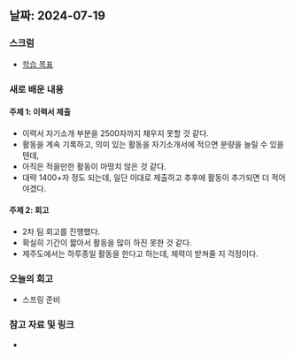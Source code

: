 ## 날짜: 2024-07-19

### 스크럼
- [학습 목표](https://www.notion.so/goorm/7-19-434cc082c37244f0869276e36aa42fb4)

### 새로 배운 내용
#### 주제 1: 이력서 제출
- 이력서 자기소개 부분을 2500자까지 채우지 못할 것 같다.
- 활동을 계속 기록하고, 의미 있는 활동을 자기소개서에 적으면 분량을 늘릴 수 있을텐데,
- 아직은 적을만한 활동이 마땅치 않은 것 같다.
- 대략 1400+자 정도 되는데, 일단 이대로 제출하고 추후에 활동이 추가되면 더 적어야겠다.

#### 주제 2: 회고
- 2차 팀 회고를 진행했다.
- 확실히 기간이 짧아서 활동을 많이 하진 못한 것 같다.
- 제주도에서는 하루종일 활동을 한다고 하는데, 체력이 받쳐줄 지 걱정이다.

### 오늘의 회고
- 스프링 준비

### 참고 자료 및 링크
- 
